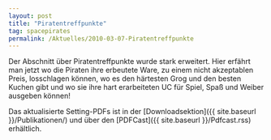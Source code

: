 ```yaml
---
layout: post
title: "Piratentreffpunkte"
tag: spacepirates
permalink: /Aktuelles/2010-03-07-Piratentreffpunkte
---
```


Der Abschnitt über Piratentreffpunkte wurde stark erweitert. Hier erfährt man jetzt wo die Piraten ihre erbeutete Ware, zu einem nicht akzeptablen Preis, losschlagen können, wo es den härtesten Grog und den besten Kuchen gibt und wo sie ihre hart erarbeiteten UC für Spiel, Spaß und Weiber ausgeben können!

Das aktualisierte Setting-PDFs ist in der [Downloadsektion]({{ site.baseurl }}/Publikationen/) und über den [PDFCast]({{ site.baseurl }}/Pdfcast.rss) erhältlich.


